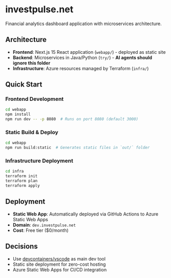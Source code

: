 # investpulse.net

Financial analytics dashboard application with microservices architecture.

## Architecture

- **Frontend**: Next.js 15 React application (`webapp/`) - deployed as static site
- **Backend**: Microservices in Java/Python (`try/`) - **AI agents should ignore this folder**
- **Infrastructure**: Azure resources managed by Terraform (`infra/`)

## Quick Start

### Frontend Development

```bash
cd webapp
npm install
npm run dev -- -p 8080  # Runs on port 8080 (default 3000)
```

### Static Build & Deploy

```bash
cd webapp
npm run build:static  # Generates static files in `out/` folder
```

### Infrastructure Deployment

```bash
cd infra
terraform init
terraform plan
terraform apply
```

## Deployment

- **Static Web App**: Automatically deployed via GitHub Actions to Azure Static Web Apps
- **Domain**: `dev.investpulse.net`
- **Cost**: Free tier ($0/month)

## Decisions

- Use [devcontainers/vscode](https://containers.dev/guide/dockerfile) as main dev tool
- Static site deployment for zero-cost hosting
- Azure Static Web Apps for CI/CD integration

